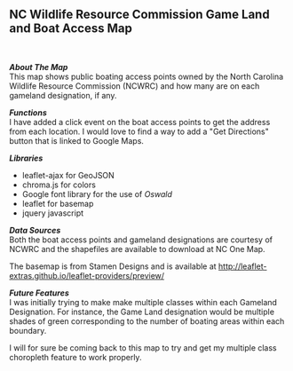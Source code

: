 ## NC Wildlife Resource Commission Game Land and Boat Access Map
<BR>
  
***About The Map***\
This map shows public boating access points owned by the North Carolina Wildlife Resource Commission (NCWRC) and how many are on each gameland designation, if any.

***Functions***\
I have added a click event on the boat access points to get the address from each location.  I would love to find a way to add a "Get Directions" button that is linked to Google Maps.

***Libraries***
* leaflet-ajax for GeoJSON
* chroma.js for colors
* Google font library for the use of *Oswald*
* leaflet for basemap
* jquery javascript

***Data Sources***\
Both the boat access points and gameland designations are courtesy of NCWRC and the shapefiles are available to download at NC One Map.

The basemap is from Stamen Designs and is available at http://leaflet-extras.github.io/leaflet-providers/preview/

***Future Features***\
I was initially trying to make make multiple classes within each Gameland Designation.  For instance, the Game Land designation would be multiple shades of green corresponding to the number of boating areas within each boundary.  

I will for sure be coming back to this map to try and get my multiple class choropleth feature to work properly.

